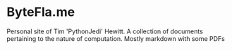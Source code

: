 # ByteFla.me
Personal site of Tim 'PythonJedi' Hewitt. A collection of documents pertaining to the nature of computation. Mostly markdown with some PDFs
